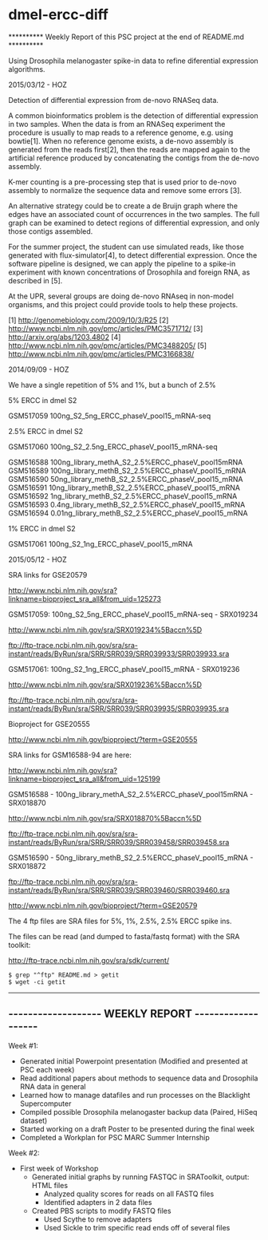 # dmel-ercc-diff

********** Weekly Report of this PSC project at the end of README.md **********

Using Drosophila melanogaster spike-in data to refine diferential
expression algorithms.

2015/03/12 - HOZ

Detection of differential expression from de-novo RNASeq data.

A common bioinformatics problem is the detection of differential
expression in two samples. When the data is from an RNASeq experiment
the procedure is usually to map reads to a reference genome, e.g. using
bowtie[1]. When no reference genome exists, a de-novo assembly is
generated from the reads first[2], then the reads are mapped again to
the artificial reference produced by concatenating the contigs from the
de-novo assembly.

K-mer counting is a pre-processing step that is used prior to de-novo
assembly to normalize the sequence data and remove some errors [3].

An alternative strategy could be to create a de Bruijn graph where the
edges have an associated count of occurrences in the two samples. The
full graph can be examined to detect regions of differential expression, and only those contigs assembled.

For the summer project, the student can use simulated reads, like those
generated with flux-simulator[4], to detect differential expression.
Once the software pipeline is designed, we can apply the pipeline to a
spike-in experiment with known concentrations of Drosophila and foreign
RNA, as described in [5].

At the UPR, several groups are doing de-novo RNAseq in non-model
organisms, and this project could provide tools to help these projects.

[1] http://genomebiology.com/2009/10/3/R25
[2] http://www.ncbi.nlm.nih.gov/pmc/articles/PMC3571712/
[3] http://arxiv.org/abs/1203.4802
[4] http://www.ncbi.nlm.nih.gov/pmc/articles/PMC3488205/
[5] http://www.ncbi.nlm.nih.gov/pmc/articles/PMC3166838/


2014/09/09 - HOZ

We have a single repetition of 5% and 1%, but a bunch of 2.5%

5% ERCC in dmel S2

GSM517059  100ng_S2_5ng_ERCC_phaseV_pool15_mRNA-seq

2.5% ERCC in dmel S2

GSM517060 100ng_S2_2.5ng_ERCC_phaseV_pool15_mRNA-seq

GSM516588 100ng_library_methA_S2_2.5%ERCC_phaseV_pool15mRNA
GSM516589 100ng_library_methB_S2_2.5%ERCC_phaseV_pool15_mRNA
GSM516590 50ng_library_methB_S2_2.5%ERCC_phaseV_pool15_mRNA
GSM516591 10ng_library_methB_S2_2.5%ERCC_phaseV_pool15_mRNA
GSM516592 1ng_library_methB_S2_2.5%ERCC_phaseV_pool15_mRNA
GSM516593 0.4ng_library_methB_S2_2.5%ERCC_phaseV_pool15_mRNA
GSM516594 0.01ng_library_methB_S2_2.5%ERCC_phaseV_pool15_mRNA

1% ERCC in dmel S2

GSM517061  100ng_S2_1ng_ERCC_phaseV_pool15_mRNA

2015/05/12 - HOZ

SRA links for GSE20579

http://www.ncbi.nlm.nih.gov/sra?linkname=bioproject_sra_all&from_uid=125273

GSM517059: 100ng_S2_5ng_ERCC_phaseV_pool15_mRNA-seq - SRX019234

http://www.ncbi.nlm.nih.gov/sra/SRX019234%5Baccn%5D

ftp://ftp-trace.ncbi.nlm.nih.gov/sra/sra-instant/reads/ByRun/sra/SRR/SRR039/SRR039933/SRR039933.sra

GSM517061: 100ng_S2_1ng_ERCC_phaseV_pool15_mRNA - SRX019236

http://www.ncbi.nlm.nih.gov/sra/SRX019236%5Baccn%5D

ftp://ftp-trace.ncbi.nlm.nih.gov/sra/sra-instant/reads/ByRun/sra/SRR/SRR039/SRR039935/SRR039935.sra

Bioproject for GSE20555

http://www.ncbi.nlm.nih.gov/bioproject/?term=GSE20555

SRA links for GSM16588-94 are here:

http://www.ncbi.nlm.nih.gov/sra?linkname=bioproject_sra_all&from_uid=125199

GSM516588 - 100ng_library_methA_S2_2.5%ERCC_phaseV_pool15mRNA - SRX018870

http://www.ncbi.nlm.nih.gov/sra/SRX018870%5Baccn%5D

ftp://ftp-trace.ncbi.nlm.nih.gov/sra/sra-instant/reads/ByRun/sra/SRR/SRR039/SRR039458/SRR039458.sra

GSM516590 - 50ng_library_methB_S2_2.5%ERCC_phaseV_pool15_mRNA - SRX018872

ftp://ftp-trace.ncbi.nlm.nih.gov/sra/sra-instant/reads/ByRun/sra/SRR/SRR039/SRR039460/SRR039460.sra

http://www.ncbi.nlm.nih.gov/bioproject/?term=GSE20579

The 4 ftp files are SRA files for 5%, 1%, 2.5%, 2.5% ERCC spike ins.

The files can be read (and dumped to fasta/fastq format) with the SRA toolkit:

http://ftp-trace.ncbi.nlm.nih.gov/sra/sdk/current/

```
$ grep "^ftp" README.md > getit
$ wget -ci getit 
```



-----------------------------------------------------
------------------- WEEKLY REPORT -------------------
-----------------------------------------------------

Week #1:
- Generated initial Powerpoint presentation (Modified and presented at PSC each week)
- Read additional papers about methods to sequence data and Drosophila RNA data in general
- Learned how to manage datafiles and run processes on the Blacklight Supercomputer
- Compiled possible Drosophila melanogaster backup data (Paired, HiSeq dataset)
- Started working on a draft Poster to be presented during the final week
- Completed a Workplan for PSC MARC Summer Internship

Week #2:
- First week of Workshop
  - Generated initial graphs by running FASTQC in SRAToolkit, output: HTML files
    - Analyzed quality scores for reads on all FASTQ files
    - Identified adapters in 2 data files
  - Created PBS scripts to modify FASTQ files
    - Used Scythe to remove adapters
    - Used Sickle to trim specific read ends off of several files



